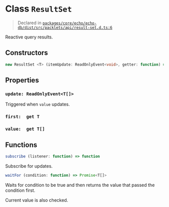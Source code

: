 # Class `ResultSet`
> Declared in [`packages/core/echo/echo-db/dist/src/packlets/api/result-set.d.ts:6`]()


Reactive query results.

## Constructors
```ts
new ResultSet <T> (itemUpdate: ReadOnlyEvent<void>, getter: function) => ResultSet<T>
```

## Properties
### `update: ReadOnlyEvent<T[]>`
Triggered when  `value`  updates.
### `first:  get T`
### `value:  get T[]`

## Functions
```ts
subscribe (listener: function) => function
```
Subscribe for updates.
```ts
waitFor (condition: function) => Promise<T[]>
```
Waits for condition to be true and then returns the value that passed the condition first.

Current value is also checked.